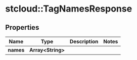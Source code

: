 # stcloud::TagNamesResponse

## Properties
| Name      | Type                    | Description | Notes |
| --------- | ----------------------- | ----------- | ----- |
| **names** | **Array&lt;String&gt;** |             |
